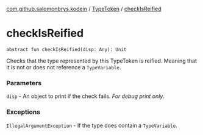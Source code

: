 [com.github.salomonbrys.kodein](../index.md) / [TypeToken](index.md) / [checkIsReified](.)

# checkIsReified

`abstract fun checkIsReified(disp: Any): Unit`

Checks that the type represented by this TypeToken is reified. Meaning that it is not or does not reference a `TypeVariable`.

### Parameters

`disp` - An object to print if the check fails. *For debug print only*.

### Exceptions

`IllegalArgumentException` - If the type does contain a `TypeVariable`.